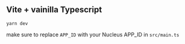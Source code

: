 ## Vite + vainilla Typescript

```
yarn dev
```

make sure to replace `APP_ID` with your Nucleus APP_ID in `src/main.ts`
